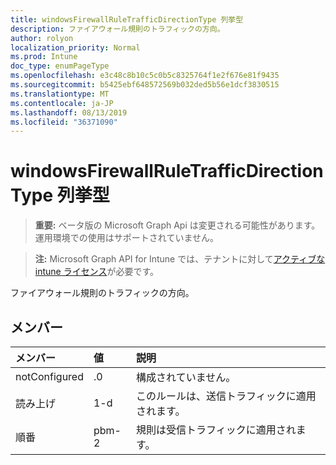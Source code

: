 ```yaml
---
title: windowsFirewallRuleTrafficDirectionType 列挙型
description: ファイアウォール規則のトラフィックの方向。
author: rolyon
localization_priority: Normal
ms.prod: Intune
doc_type: enumPageType
ms.openlocfilehash: e3c48c8b10c5c0b5c8325764f1e2f676e81f9435
ms.sourcegitcommit: b5425ebf648572569b032ded5b56e1dcf3830515
ms.translationtype: MT
ms.contentlocale: ja-JP
ms.lasthandoff: 08/13/2019
ms.locfileid: "36371090"
---
```

# <a name="windowsfirewallruletrafficdirectiontype-enum-type"></a>windowsFirewallRuleTrafficDirectionType 列挙型

> **重要:** ベータ版の Microsoft Graph Api は変更される可能性があります。運用環境での使用はサポートされていません。

> **注:** Microsoft Graph API for Intune では、テナントに対して[アクティブな intune ライセンス](https://go.microsoft.com/fwlink/?linkid=839381)が必要です。

ファイアウォール規則のトラフィックの方向。

## <a name="members"></a>メンバー
|メンバー|値|説明|
|:---|:---|:---|
|notConfigured|.0|構成されていません。|
|読み上げ|1-d|このルールは、送信トラフィックに適用されます。|
|順番|pbm-2|規則は受信トラフィックに適用されます。|



